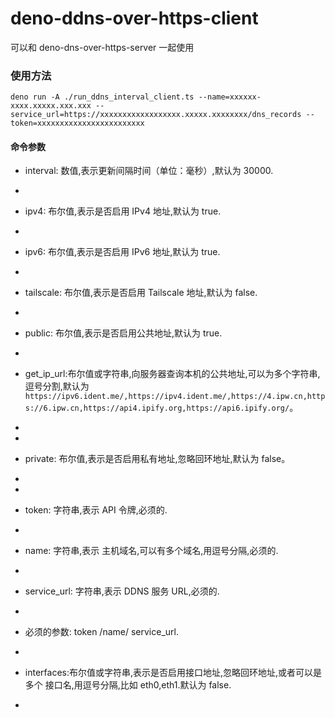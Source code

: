 # deno-ddns-over-https-client

可以和 deno-dns-over-https-server 一起使用

### 使用方法

```
deno run -A ./run_ddns_interval_client.ts --name=xxxxxx-xxxx.xxxxx.xxx.xxx --service_url=https://xxxxxxxxxxxxxxxxxx.xxxxx.xxxxxxxx/dns_records --token=xxxxxxxxxxxxxxxxxxxxxxxx
```

#### 命令参数

-   interval: 数值,表示更新间隔时间（单位：毫秒）,默认为 30000.
-
-   ipv4: 布尔值,表示是否启用 IPv4 地址,默认为 true.
-
-   ipv6: 布尔值,表示是否启用 IPv6 地址,默认为 true.
-
-   tailscale: 布尔值,表示是否启用 Tailscale 地址,默认为 false.
-
-   public: 布尔值,表示是否启用公共地址,默认为 true.
-
-   get_ip_url:布尔值或字符串,向服务器查询本机的公共地址,可以为多个字符串,逗号分割,默认为`https://ipv6.ident.me/,https://ipv4.ident.me/,https://4.ipw.cn,https://6.ipw.cn,https://api4.ipify.org,https://api6.ipify.org/`。
-
-
-   private: 布尔值,表示是否启用私有地址,忽略回环地址,默认为 false。
-

-
-   token: 字符串,表示 API 令牌,必须的.
-
-   name: 字符串,表示 主机域名,可以有多个域名,用逗号分隔,必须的.
-
-   service_url: 字符串,表示 DDNS 服务 URL,必须的.
-
-   必须的参数: token /name/ service_url.
-
-   interfaces:布尔值或字符串,表示是否启用接口地址,忽略回环地址,或者可以是多个 接口名,用逗号分隔,比如 eth0,eth1.默认为 false.
-
